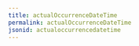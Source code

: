 ```yaml
---
title: actualOccurrenceDateTime
permalink: actualOccurrenceDateTime
jsonid: actualoccurrencedatetime
---
```

